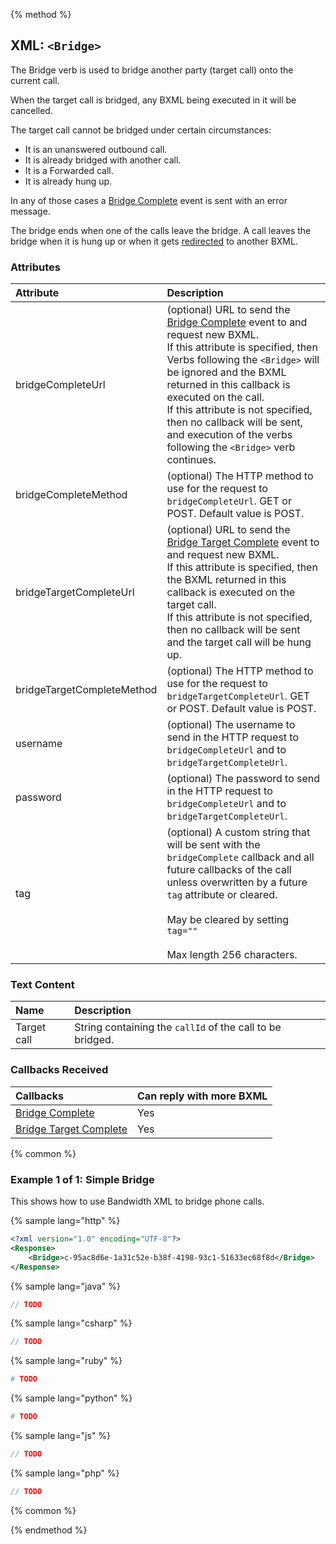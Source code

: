 {% method %}

## XML: `<Bridge>`
The Bridge verb is used to bridge another party (target call) onto the current call.

When the target call is bridged, any BXML being executed in it will be cancelled. 

The target call cannot be bridged under certain circumstances:
* It is an unanswered outbound call.
* It is already bridged with another call.
* It is a Forwarded call.
* It is already hung up.

In any of those cases a [Bridge Complete](../callbacks/bridgeComplete.md) event is sent with an error message.

The bridge ends when one of the calls leave the bridge.
A call leaves the bridge when it is hung up or when it gets [redirected](../../methods/calls/postCallsCallId.md) to another BXML.

### Attributes
| Attribute                     | Description                                                                                                                                                                                                                                                   |
|:------------------------------|:--------------------------------------------------------------------------------------------------------------------------------------------------------------------------------------------------------------------------------------------------------------|
| bridgeCompleteUrl             | (optional) URL to send the [Bridge Complete](../callbacks/bridgeComplete.md) event to and request new BXML.<br/> If this attribute is specified, then Verbs following the `<Bridge>` will be ignored and the BXML returned in this callback is executed on the call.<br/> If this attribute is not specified, then no callback will be sent, and execution of the verbs following the `<Bridge>` verb continues. |
| bridgeCompleteMethod          | (optional) The HTTP method to use for the request to `bridgeCompleteUrl`. GET or POST. Default value is POST.                                                                                                                                                 |
| bridgeTargetCompleteUrl       | (optional) URL to send the [Bridge Target Complete](../callbacks/bridgeTargetComplete.md) event to and request new BXML.<br/> If this attribute is specified, then the BXML returned in this callback is executed on the target call.<br/> If this attribute is not specified, then no callback will be sent and the target call will be hung up. |
| bridgeTargetCompleteMethod    | (optional) The HTTP method to use for the request to `bridgeTargetCompleteUrl`. GET or POST. Default value is POST.                                                                                                                                           |
| username                      | (optional) The username to send in the HTTP request to `bridgeCompleteUrl` and to `bridgeTargetCompleteUrl`.                                                                                                                                                  |
| password                      | (optional) The password to send in the HTTP request to `bridgeCompleteUrl` and to `bridgeTargetCompleteUrl`.                                                                                                                                                  |
| tag                           | (optional) A custom string that will be sent with the `bridgeComplete` callback and all future callbacks of the call unless overwritten by a future `tag` attribute or cleared.<br><br>May be cleared by setting `tag=""`<br><br>Max length 256 characters.   |

### Text Content
| Name        | Description                                               |
|:------------|:----------------------------------------------------------|
| Target call | String containing the `callId` of the call to be bridged. |

### Callbacks Received
| Callbacks                                                      | Can reply with more BXML |
|:---------------------------------------------------------------|:-------------------------|
| [Bridge Complete](../callbacks/bridgeComplete.md)              | Yes                      |
| [Bridge Target Complete](../callbacks/bridgeTargetComplete.md) | Yes                      |

{% common %}

### Example 1 of 1: Simple Bridge
This shows how to use Bandwidth XML to bridge phone calls.

{% sample lang="http" %}

```XML
<?xml version="1.0" encoding="UTF-8"?>
<Response>
    <Bridge>c-95ac8d6e-1a31c52e-b38f-4198-93c1-51633ec68f8d</Bridge>
</Response>
```

{% sample lang="java" %}

```java
// TODO
```

{% sample lang="csharp" %}

```csharp
// TODO
```

{% sample lang="ruby" %}

```ruby
# TODO
```

{% sample lang="python" %}

```python
# TODO
```

{% sample lang="js" %}

```js
// TODO
```

{% sample lang="php" %}

```php
// TODO
```

{% common %}

{% endmethod %}
